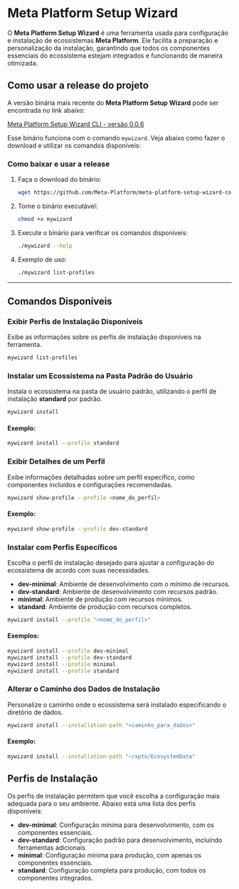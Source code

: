 # Meta Platform Setup Wizard

O **Meta Platform Setup Wizard** é uma ferramenta usada para configuração e instalação de ecossistemas **Meta Platform**. Ele facilita a preparação e personalização da instalação, garantindo que todos os componentes essenciais do ecossistema estejam integrados e funcionando de maneira otimizada.

## Como usar a release do projeto

A versão binária mais recente do **Meta Platform Setup Wizard** pode ser encontrada no link abaixo:

[Meta Platform Setup Wizard CLI - versão 0.0.6](https://github.com/Meta-Platform/meta-platform-setup-wizard-command-line/releases/download/0.0.6/meta-platform-setup-wizard-command-line-0.0.6-preview-linux-x64)

Esse binário funciona com o comando `mywizard`. Veja abaixo como fazer o download e utilizar os comandos disponíveis:

### Como baixar e usar a release
1. Faça o download do binário:
   ```bash
   wget https://github.com/Meta-Platform/meta-platform-setup-wizard-command-line/releases/download/0.0.6/meta-platform-setup-wizard-command-line-0.0.6-preview-linux-x64 -O mywizard
   ```

2. Torne o binário executável:
   ```bash
   chmod +x mywizard
   ```

3. Execute o binário para verificar os comandos disponíveis:
   ```bash
   ./mywizard --help
   ```

4. Exemplo de uso:
   ```bash
   ./mywizard list-profiles
   ```

---

## Comandos Disponíveis
### Exibir Perfis de Instalação Disponíveis
Exibe as informações sobre os perfis de instalação disponíveis na ferramenta.

```bash
mywizard list-profiles
```

### Instalar um Ecossistema na Pasta Padrão do Usuário
Instala o ecossistema na pasta de usuário padrão, utilizando o perfil de instalação **standard** por padrão.

```bash
mywizard install
```

#### Exemplo:
```bash
mywizard install --profile standard
```

### Exibir Detalhes de um Perfil
Exibe informações detalhadas sobre um perfil específico, como componentes incluídos e configurações recomendadas.

```bash
mywizard show-profile --profile <nome_do_perfil>
```

#### Exemplo:
```bash
mywizard show-profile --profile dev-standard
```

### Instalar com Perfis Específicos
Escolha o perfil de instalação desejado para ajustar a configuração do ecossistema de acordo com suas necessidades.

- **dev-minimal**: Ambiente de desenvolvimento com o mínimo de recursos.
- **dev-standard**: Ambiente de desenvolvimento com recursos padrão.
- **minimal**: Ambiente de produção com recursos mínimos.
- **standard**: Ambiente de produção com recursos completos.

```bash
mywizard install --profile "<nome_do_perfil>"
```

#### Exemplos:
```bash
mywizard install --profile dev-minimal
mywizard install --profile dev-standard
mywizard install --profile minimal
mywizard install --profile standard
```

### Alterar o Caminho dos Dados de Instalação
Personalize o caminho onde o ecossistema será instalado especificando o diretório de dados.

```bash
mywizard install --installation-path "<caminho_para_dados>"
```

#### Exemplo:
```bash
mywizard install --installation-path "~/xpto/EcosystemData"
```

## Perfis de Instalação

Os perfis de instalação permitem que você escolha a configuração mais adequada para o seu ambiente. Abaixo está uma lista dos perfis disponíveis:

- **dev-minimal**: Configuração mínima para desenvolvimento, com os componentes essenciais.
- **dev-standard**: Configuração padrão para desenvolvimento, incluindo ferramentas adicionais.
- **minimal**: Configuração mínima para produção, com apenas os componentes essenciais.
- **standard**: Configuração completa para produção, com todos os componentes integrados.